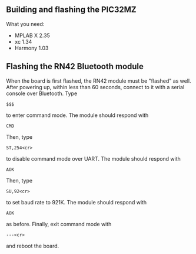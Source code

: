 Building and flashing the PIC32MZ
---------------------------------

What you need:

  - MPLAB X 2.35
  - xc 1.34
  - Harmony 1.03

Flashing the RN42 Bluetooth module
----------------------------------

When the board is first flashed, the RN42 module must be "flashed" as well.
After powering up, within less than 60 seconds, connect to it with a serial
console over Bluetooth. Type

```
$$$
```

to enter command mode. The module should respond with

```
CMD
```

Then, type

```
ST,254<cr>
```

to disable command mode over UART. The module should respond with

```
AOK
```

Then, type

```
SU,92<cr>
```

to set baud rate to 921K. The module should respond with

```
AOK
```

as before. Finally, exit command mode with

```
---<cr>
```

and reboot the board.
